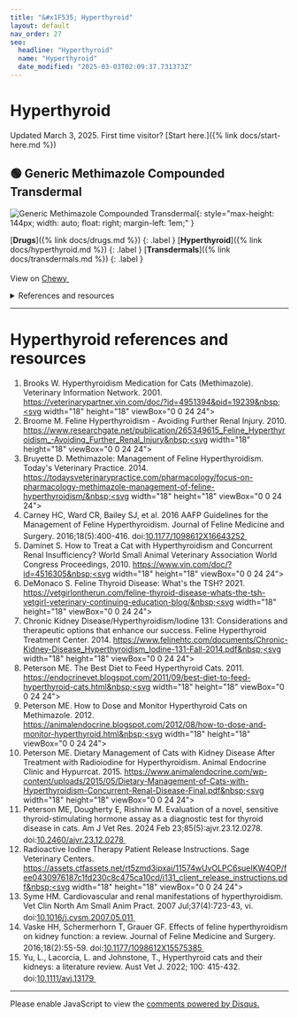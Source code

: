 ```yaml
---
title: "&#x1F535; Hyperthyroid"
layout: default
nav_order: 27
seo:
  headline: "Hyperthyroid"
  name: "Hyperthyroid"
  date_modified: "2025-03-03T02:09:37.731373Z"
---
```


# Hyperthyroid

Updated March 3, 2025.
First time visitor? [Start here.]({% link docs/start-here.md %})



## &#x1F7E2; Generic Methimazole Compounded Transdermal

![Generic Methimazole Compounded Transdermal](https://image.chewy.com/is/image/catalog/246800_MAIN._AC_SL600_V1602709279_.jpg){: style="max-height: 144px; width: auto; float: right; margin-left: 1em;" }

[**Drugs**]({% link docs/drugs.md %})
{: .label }
[**Hyperthyroid**]({% link docs/hyperthyroid.md %})
{: .label }
[**Transdermals**]({% link docs/transdermals.md %})
{: .label }

View on <a href="https://www.chewy.com/dp/273275" class="external" target="_blank">Chewy&nbsp;<svg width="18" height="18" viewBox="0 0 24 24"><use xlink:href="#svg-external-link"></use></svg></a>

<details markdown="block">
<summary>References and resources</summary>

1.  Brooks W. Hyperthyroidism Medication for Cats (Methimazole). Veterinary Information Network. 2001. <a href="https://veterinarypartner.vin.com/doc/?id=4951394&pid=19239" class="external" target="_blank">https://veterinarypartner.vin.com/doc/?id=4951394&pid=19239&nbsp;<svg width="18" height="18" viewBox="0 0 24 24"><use xlink:href="#svg-external-link"></use></svg></a>
1.  Bruyette D. Methimazole: Management of Feline Hyperthyroidism. Today's Veterinary Practice. 2014. <a href="https://todaysveterinarypractice.com/pharmacology/focus-on-pharmacology-methimazole-management-of-feline-hyperthyroidism/" class="external" target="_blank">https://todaysveterinarypractice.com/pharmacology/focus-on-pharmacology-methimazole-management-of-feline-hyperthyroidism/&nbsp;<svg width="18" height="18" viewBox="0 0 24 24"><use xlink:href="#svg-external-link"></use></svg></a>
1.  Hill, K., Gieseg, M., Bridges, J., & Chambers, J. (2014). The pharmacokinetics of methimazole in a novel lipophilic formulation administered transdermally to healthy cats. New Zealand Veterinary Journal, 62(4), 208-213. doi:<a href="https://doi.org/10.1080/00480169.2013.875990" class="external" target="_blank">10.1080/00480169.2013.875990&nbsp;<svg width="18" height="18" viewBox="0 0 24 24"><use xlink:href="#svg-external-link"></use></svg></a>
1.  Hill K. E., Chambers J. P., Jones B. R., Bolwell C. F., Aberdein D., Mills P. C. Regional variations in percutaneous absorption of methimazole: an in vitro study on cat skin. J. vet. Pharmacol. Therap. 38, 616-618. doi:<a href="https://doi.org/10.1111/jvp.12220" class="external" target="_blank">10.1111/jvp.12220&nbsp;<svg width="18" height="18" viewBox="0 0 24 24"><use xlink:href="#svg-external-link"></use></svg></a>
1.  Peterson ME. How to Dose and Monitor Hyperthyroid Cats on Methimazole. 2012. <a href="https://animalendocrine.blogspot.com/2012/08/how-to-dose-and-monitor-hyperthyroid.html" class="external" target="_blank">https://animalendocrine.blogspot.com/2012/08/how-to-dose-and-monitor-hyperthyroid.html&nbsp;<svg width="18" height="18" viewBox="0 0 24 24"><use xlink:href="#svg-external-link"></use></svg></a>

</details>

* * *


# Hyperthyroid references and resources

1.  Brooks W. Hyperthyroidism Medication for Cats (Methimazole). Veterinary Information Network. 2001. <a href="https://veterinarypartner.vin.com/doc/?id=4951394&pid=19239" class="external" target="_blank">https://veterinarypartner.vin.com/doc/?id=4951394&pid=19239&nbsp;<svg width="18" height="18" viewBox="0 0 24 24"><use xlink:href="#svg-external-link"></use></svg></a>
1.  Broome M. Feline Hyperthyroidism - Avoiding Further Renal Injury. 2010. <a href="https://www.researchgate.net/publication/265349615_Feline_Hyperthyroidism_-Avoiding_Further_Renal_Injury" class="external" target="_blank">https://www.researchgate.net/publication/265349615_Feline_Hyperthyroidism_-Avoiding_Further_Renal_Injury&nbsp;<svg width="18" height="18" viewBox="0 0 24 24"><use xlink:href="#svg-external-link"></use></svg></a>
1.  Bruyette D. Methimazole: Management of Feline Hyperthyroidism. Today's Veterinary Practice. 2014. <a href="https://todaysveterinarypractice.com/pharmacology/focus-on-pharmacology-methimazole-management-of-feline-hyperthyroidism/" class="external" target="_blank">https://todaysveterinarypractice.com/pharmacology/focus-on-pharmacology-methimazole-management-of-feline-hyperthyroidism/&nbsp;<svg width="18" height="18" viewBox="0 0 24 24"><use xlink:href="#svg-external-link"></use></svg></a>
1.  Carney HC, Ward CR, Bailey SJ, et al. 2016 AAFP Guidelines for the Management of Feline Hyperthyroidism. Journal of Feline Medicine and Surgery. 2016;18(5):400-416. doi:<a href="https://doi.org/10.1177/1098612X16643252" class="external" target="_blank">10.1177/1098612X16643252&nbsp;<svg width="18" height="18" viewBox="0 0 24 24"><use xlink:href="#svg-external-link"></use></svg></a>
1.  Daminet S. How to Treat a Cat with Hyperthyroidism and Concurrent Renal Insufficiency? World Small Animal Veterinary Association World Congress Proceedings, 2010. <a href="https://www.vin.com/doc/?id=4516305" class="external" target="_blank">https://www.vin.com/doc/?id=4516305&nbsp;<svg width="18" height="18" viewBox="0 0 24 24"><use xlink:href="#svg-external-link"></use></svg></a>
1.  DeMonaco S. Feline Thyroid Disease: What's the TSH? 2021. <a href="https://vetgirlontherun.com/feline-thyroid-disease-whats-the-tsh-vetgirl-veterinary-continuing-education-blog/" class="external" target="_blank">https://vetgirlontherun.com/feline-thyroid-disease-whats-the-tsh-vetgirl-veterinary-continuing-education-blog/&nbsp;<svg width="18" height="18" viewBox="0 0 24 24"><use xlink:href="#svg-external-link"></use></svg></a>
1.  Chronic Kidney Disease/Hyperthyroidism/Iodine 131: Considerations and therapeutic options that enhance our success. Feline Hyperthyroid Treatment Center. 2014. <a href="https://www.felinehtc.com/documents/Chronic-Kidney-Disease_Hyperthyroidism_Iodine-131-Fall-2014.pdf" class="external" target="_blank">https://www.felinehtc.com/documents/Chronic-Kidney-Disease_Hyperthyroidism_Iodine-131-Fall-2014.pdf&nbsp;<svg width="18" height="18" viewBox="0 0 24 24"><use xlink:href="#svg-external-link"></use></svg></a>
1.  Peterson ME. The Best Diet to Feed Hyperthyroid Cats. 2011. <a href="https://endocrinevet.blogspot.com/2011/09/best-diet-to-feed-hyperthyroid-cats.html" class="external" target="_blank">https://endocrinevet.blogspot.com/2011/09/best-diet-to-feed-hyperthyroid-cats.html&nbsp;<svg width="18" height="18" viewBox="0 0 24 24"><use xlink:href="#svg-external-link"></use></svg></a>
1.  Peterson ME. How to Dose and Monitor Hyperthyroid Cats on Methimazole. 2012. <a href="https://animalendocrine.blogspot.com/2012/08/how-to-dose-and-monitor-hyperthyroid.html" class="external" target="_blank">https://animalendocrine.blogspot.com/2012/08/how-to-dose-and-monitor-hyperthyroid.html&nbsp;<svg width="18" height="18" viewBox="0 0 24 24"><use xlink:href="#svg-external-link"></use></svg></a>
1.  Peterson ME. Dietary Management of Cats with Kidney Disease After Treatment with Radioiodine for Hyperthyroidism. Animal Endocrine Clinic and Hypurrcat. 2015. <a href="https://www.animalendocrine.com/wp-content/uploads/2015/05/Dietary-Management-of-Cats-with-Hyperthyroidism-Concurrent-Renal-Disease-Final.pdf" class="external" target="_blank">https://www.animalendocrine.com/wp-content/uploads/2015/05/Dietary-Management-of-Cats-with-Hyperthyroidism-Concurrent-Renal-Disease-Final.pdf&nbsp;<svg width="18" height="18" viewBox="0 0 24 24"><use xlink:href="#svg-external-link"></use></svg></a>
1.  Peterson ME, Dougherty E, Rishniw M. Evaluation of a novel, sensitive thyroid-stimulating hormone assay as a diagnostic test for thyroid disease in cats. Am J Vet Res. 2024 Feb 23;85(5):ajvr.23.12.0278. doi:<a href="https://doi.org/10.2460/ajvr.23.12.0278" class="external" target="_blank">10.2460/ajvr.23.12.0278&nbsp;<svg width="18" height="18" viewBox="0 0 24 24"><use xlink:href="#svg-external-link"></use></svg></a>
1.  Radioactive Iodine Therapy Patient Release Instructions. Sage Veterinary Centers. <a href="https://assets.ctfassets.net/rt5zmd3ipxai/11574wUvOLPC6sueIKW4OP/fee0430976187c1fd230c8c475ca10cd/i131_client_release_instructions.pdf" class="external" target="_blank">https://assets.ctfassets.net/rt5zmd3ipxai/11574wUvOLPC6sueIKW4OP/fee0430976187c1fd230c8c475ca10cd/i131_client_release_instructions.pdf&nbsp;<svg width="18" height="18" viewBox="0 0 24 24"><use xlink:href="#svg-external-link"></use></svg></a>
1.  Syme HM. Cardiovascular and renal manifestations of hyperthyroidism. Vet Clin North Am Small Anim Pract. 2007 Jul;37(4):723-43, vi. doi:<a href="https://doi.org/10.1016/j.cvsm.2007.05.011" class="external" target="_blank">10.1016/j.cvsm.2007.05.011&nbsp;<svg width="18" height="18" viewBox="0 0 24 24"><use xlink:href="#svg-external-link"></use></svg></a>
1.  Vaske HH, Schermerhorn T, Grauer GF. Effects of feline hyperthyroidism on kidney function: a review. Journal of Feline Medicine and Surgery. 2016;18(2):55-59. doi:<a href="https://doi.org/10.1177/1098612X15575385" class="external" target="_blank">10.1177/1098612X15575385&nbsp;<svg width="18" height="18" viewBox="0 0 24 24"><use xlink:href="#svg-external-link"></use></svg></a>
1.  Yu, L., Lacorcia, L. and Johnstone, T., Hyperthyroid cats and their kidneys: a literature review. Aust Vet J. 2022; 100: 415-432. doi:<a href="https://doi.org/10.1111/avj.13179" class="external" target="_blank">10.1111/avj.13179&nbsp;<svg width="18" height="18" viewBox="0 0 24 24"><use xlink:href="#svg-external-link"></use></svg></a>

* * *

<div id="disqus_thread"></div>
<script>
    var disqus_config = function () {
      this.page.url = '{{ page.url | absolute_url }}';
      this.page.identifier = '{{ page.url | absolute_url }}';
    };
    (function() {
    var d = document, s = d.createElement('script');
    s.src = 'https://ckdcatsupplies.disqus.com/embed.js';
    s.setAttribute('data-timestamp', +new Date());
    (d.head || d.body).appendChild(s);
    })();
</script>
<noscript>Please enable JavaScript to view the <a href="https://disqus.com/?ref_noscript">comments powered by Disqus.</a></noscript>

<!-- Updated 2025-03-03 02:09:37.731373Z -->
